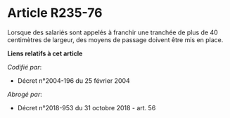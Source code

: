 # Article R235-76

Lorsque des salariés sont appelés à franchir une tranchée de plus de 40 centimètres de largeur, des moyens de passage doivent
être mis en place.

**Liens relatifs à cet article**

_Codifié par_:

  - Décret n°2004-196 du 25 février 2004

_Abrogé par_:

  - Décret n°2018-953 du 31 octobre 2018 - art. 56
